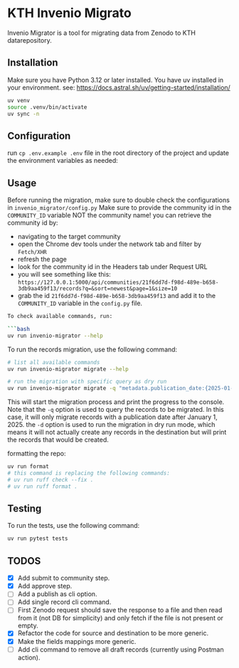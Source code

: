 # KTH Invenio Migrato

Invenio Migrator is a tool for migrating data from Zenodo to KTH datarepository.

## Installation
Make sure you have Python 3.12 or later installed.
You have uv installed in your environment. see: https://docs.astral.sh/uv/getting-started/installation/

```bash
uv venv
source .venv/bin/activate
uv sync -n
```

## Configuration

run `cp .env.example .env` file in the root directory of the project and update the environment variables as needed:


## Usage

Before running the migration, make sure to double check the configurations in `invenio_migrator/config.py`
Make sure to provide the community id in the `COMMUNITY_ID` variable NOT the community name!
you can retrieve the community id by:
- navigating to the target community
- open the Chrome dev tools under the network tab and filter by `Fetch/XHR`
- refresh the page
- look for the community id in the Headers tab under Request URL 
- you will see something like this:
`https://127.0.0.1:5000/api/communities/21f6dd7d-f98d-489e-b658-3db9aa459f13/records?q=&sort=newest&page=1&size=10`
- grab the id `21f6dd7d-f98d-489e-b658-3db9aa459f13` and add it to the `COMMUNITY_ID` variable in the `config.py` file.

```bash
To check available commands, run:

```bash
uv run invenio-migrator --help
```
To run the records migration, use the following command:

```bash
# list all available commands
uv run invenio-migrator migrate --help

# run the migration with specific query as dry run
uv run invenio-migrator migrate -q "metadata.publication_date:{2025-01-01 TO *}" -d
```
This will start the migration process and print the progress to the console.
Note that the `-q` option is used to query the records to be migrated. In this case, it will only migrate records with a publication date after January 1, 2025.
the `-d` option is used to run the migration in dry run mode, which means it will not actually create any records in the destination but will print the records that would be created.


formatting the repo:

```bash
uv run format
# this command is replacing the following commands:
# uv run ruff check --fix .
# uv run ruff format .
```

## Testing
To run the tests, use the following command:

```bash
uv run pytest tests
```


## TODOS
- [x] Add submit to community step.
- [x] Add approve step.
- [ ] Add a publish as cli option.
- [ ] Add single record cli command.
- [ ] First Zenodo request should save the response to a file and then read from it (not DB for simplicity) and only fetch if the file is not present or empty.
- [x] Refactor the code for source and destination to be more generic.
- [x] Make the fields mappings more generic.
- [ ] Add cli command to remove all draft records (currently using Postman action).
